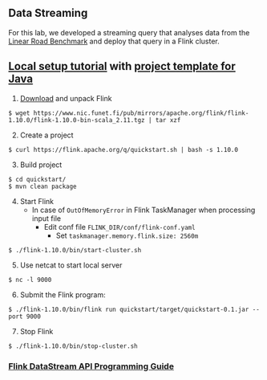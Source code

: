## Data Streaming 
For this lab, we developed a streaming query that analyses data from the [Linear Road Benchmark](http://www.vldb.org/conf/2004/RS12P1.PDF) and deploy that query in a Flink cluster.

## [Local setup tutorial](https://ci.apache.org/projects/flink/flink-docs-release-1.10/getting-started/tutorials/local_setup.html#start-a-local-flink-cluster) with [project template for Java](https://ci.apache.org/projects/flink/flink-docs-release-1.10/dev/projectsetup/java_api_quickstart.html)
1. [Download](https://flink.apache.org/downloads.html) and unpack Flink
```
$ wget https://www.nic.funet.fi/pub/mirrors/apache.org/flink/flink-1.10.0/flink-1.10.0-bin-scala_2.11.tgz | tar xzf
```

2. Create a project
```
$ curl https://flink.apache.org/q/quickstart.sh | bash -s 1.10.0
```

3. Build project
```
$ cd quickstart/
$ mvn clean package
```

4. Start Flink
   - In case of `OutOfMemoryError` in Flink TaskManager when processing input file
     - Edit conf file `FLINK_DIR/conf/flink-conf.yaml` 
       - Set `taskmanager.memory.flink.size: 2560m`
```
$ ./flink-1.10.0/bin/start-cluster.sh 
```

5. Use netcat to start local server
```
$ nc -l 9000
```

6. Submit the Flink program:
```
$ ./flink-1.10.0/bin/flink run quickstart/target/quickstart-0.1.jar --port 9000
```

7. Stop Flink
```
$ ./flink-1.10.0/bin/stop-cluster.sh
```

### [Flink DataStream API Programming Guide](https://ci.apache.org/projects/flink/flink-docs-release-1.10/dev/datastream_api.html)

